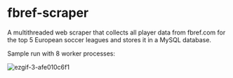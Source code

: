 # fbref-scraper
A multithreaded web scraper that collects all player data from fbref.com for the top 5 European soccer leagues and stores it in a MySQL database. 

Sample run with 8 worker processes:

![ezgif-3-afe010c6f1](https://user-images.githubusercontent.com/66108163/147793493-b4fffde7-1633-43c9-9e85-b72403aff9a8.gif)
